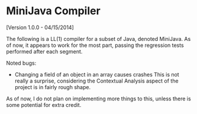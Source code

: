 MiniJava Compiler
=================

[Version 1.0.0 - 04/15/2014]

The following is a LL(1) compiler for a subset of Java, denoted MiniJava. As of now, it appears to work for the most
part, passing the regression tests performed after each segment.

Noted bugs:
* Changing a field of an object in an array causes crashes
  This is not really a surprise, considering the Contextual Analysis aspect of the project
  is in fairly rough shape.

As of now, I do not plan on implementing more things to this, unless there is some potential for extra credit.
